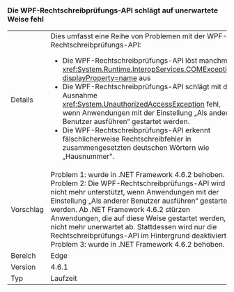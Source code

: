 ### <a name="wpf-spell-checking-fails-in-unexpected-ways"></a>Die WPF-Rechtschreibprüfungs-API schlägt auf unerwartete Weise fehl

|   |   |
|---|---|
|Details|Dies umfasst eine Reihe von Problemen mit der WPF-Rechtschreibprüfungs-API:<ul><li>Die WPF-Rechtschreibprüfungs-API löst manchmal <xref:System.Runtime.InteropServices.COMException?displayProperty=name> aus</li><li>Die WPF-Rechtschreibprüfungs-API schlägt mit der Ausnahme <xref:System.UnauthorizedAccessException> fehl, wenn Anwendungen mit der Einstellung „Als anderer Benutzer ausführen“ gestartet werden.</li><li>Die WPF-Rechtschreibprüfungs-API erkennt fälschlicherweise Rechtschreibfehler in zusammengesetzten deutschen Wörtern wie „Hausnummer“.</li></ul>|
|Vorschlag|Problem 1: wurde in .NET Framework 4.6.2 behoben. Problem 2: Die WPF-Rechtschreibprüfungs-API wird nicht mehr unterstützt, wenn Anwendungen mit der Einstellung „Als anderer Benutzer ausführen“ gestartet werden. Ab .NET Framework 4.6.2 stürzen Anwendungen, die auf diese Weise gestartet werden, nicht mehr unerwartet ab. Stattdessen wird nur die Rechtschreibprüfungs-API im Hintergrund deaktiviert. Problem 3: wurde in .NET Framework 4.6.2 behoben.|
|Bereich|Edge|
|Version|4.6.1|
|Typ|Laufzeit|

